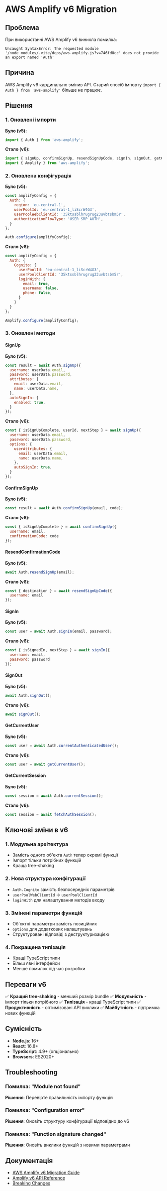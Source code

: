 # AWS Amplify v6 Migration

## Проблема

При використанні AWS Amplify v6 виникла помилка:
```
Uncaught SyntaxError: The requested module '/node_modules/.vite/deps/aws-amplify.js?v=746fd8cc' does not provide an export named 'Auth'
```

## Причина

AWS Amplify v6 кардинально змінив API. Старий спосіб імпорту `import { Auth } from 'aws-amplify'` більше не працює.

## Рішення

### 1. Оновлені імпорти

**Було (v5):**
```javascript
import { Auth } from 'aws-amplify';
```

**Стало (v6):**
```javascript
import { signUp, confirmSignUp, resendSignUpCode, signIn, signOut, getCurrentUser, fetchAuthSession } from 'aws-amplify/auth';
import { Amplify } from 'aws-amplify';
```

### 2. Оновлена конфігурація

**Було (v5):**
```javascript
const amplifyConfig = {
  Auth: {
    region: 'eu-central-1',
    userPoolId: 'eu-central-1_liScrW4G3',
    userPoolWebClientId: '35ktssblhrugrug23uvbtsbm5r',
    authenticationFlowType: 'USER_SRP_AUTH',
  }
};

Auth.configure(amplifyConfig);
```

**Стало (v6):**
```javascript
const amplifyConfig = {
  Auth: {
    Cognito: {
      userPoolId: 'eu-central-1_liScrW4G3',
      userPoolClientId: '35ktssblhrugrug23uvbtsbm5r',
      loginWith: {
        email: true,
        username: false,
        phone: false,
      }
    }
  }
};

Amplify.configure(amplifyConfig);
```

### 3. Оновлені методи

#### SignUp

**Було (v5):**
```javascript
const result = await Auth.signUp({
  username: userData.email,
  password: userData.password,
  attributes: {
    email: userData.email,
    name: userData.name,
  },
  autoSignIn: {
    enabled: true,
  }
});
```

**Стало (v6):**
```javascript
const { isSignUpComplete, userId, nextStep } = await signUp({
  username: userData.email,
  password: userData.password,
  options: {
    userAttributes: {
      email: userData.email,
      name: userData.name,
    },
    autoSignIn: true,
  }
});
```

#### ConfirmSignUp

**Було (v5):**
```javascript
const result = await Auth.confirmSignUp(email, code);
```

**Стало (v6):**
```javascript
const { isSignUpComplete } = await confirmSignUp({
  username: email,
  confirmationCode: code
});
```

#### ResendConfirmationCode

**Було (v5):**
```javascript
await Auth.resendSignUp(email);
```

**Стало (v6):**
```javascript
const { destination } = await resendSignUpCode({
  username: email
});
```

#### SignIn

**Було (v5):**
```javascript
const user = await Auth.signIn(email, password);
```

**Стало (v6):**
```javascript
const { isSignedIn, nextStep } = await signIn({
  username: email,
  password: password
});
```

#### SignOut

**Було (v5):**
```javascript
await Auth.signOut();
```

**Стало (v6):**
```javascript
await signOut();
```

#### GetCurrentUser

**Було (v5):**
```javascript
const user = await Auth.currentAuthenticatedUser();
```

**Стало (v6):**
```javascript
const user = await getCurrentUser();
```

#### GetCurrentSession

**Було (v5):**
```javascript
const session = await Auth.currentSession();
```

**Стало (v6):**
```javascript
const session = await fetchAuthSession();
```

## Ключові зміни в v6

### 1. Модульна архітектура
- Замість одного об'єкта `Auth` тепер окремі функції
- Імпорт тільки потрібних функцій
- Краща tree-shaking

### 2. Нова структура конфігурації
- `Auth.Cognito` замість безпосередніх параметрів
- `userPoolWebClientId` → `userPoolClientId`
- `loginWith` для налаштування методів входу

### 3. Змінені параметри функцій
- Об'єктні параметри замість позиційних
- `options` для додаткових налаштувань
- Структуровані відповіді з деструктуризацією

### 4. Покращена типізація
- Кращі TypeScript типи
- Більш явні інтерфейси
- Менше помилок під час розробки

## Переваги v6

✅ **Кращий tree-shaking** - менший розмір bundle
✅ **Модульність** - імпорт тільки потрібного
✅ **Типізація** - кращі TypeScript типи
✅ **Продуктивність** - оптимізовані API виклики
✅ **Майбутність** - підтримка нових функцій

## Сумісність

- **Node.js**: 16+
- **React**: 16.8+
- **TypeScript**: 4.9+ (опціонально)
- **Browsers**: ES2020+

## Troubleshooting

### Помилка: "Module not found"
**Рішення**: Перевірте правильність імпорту функцій

### Помилка: "Configuration error"
**Рішення**: Оновіть структуру конфігурації відповідно до v6

### Помилка: "Function signature changed"
**Рішення**: Оновіть виклики функцій з новими параметрами

## Документація

- [AWS Amplify v6 Migration Guide](https://docs.amplify.aws/react/build-a-backend/auth/migrate/)
- [Amplify v6 API Reference](https://aws-amplify.github.io/amplify-js/api/)
- [Breaking Changes](https://github.com/aws-amplify/amplify-js/blob/main/BREAKING_CHANGES.md)
